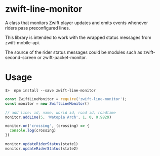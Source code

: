 # zwift-line-monitor
A class that monitors Zwift player updates and emits events whenever riders pass preconfigured lines.

This library is intended to work with the wrapped status messages from zwift-mobile-api.

The source of the rider status messages could be modules such as zwift-second-screen or zwift-packet-monitor.

# Usage
```
$>  npm install --save zwift-line-monitor
```

```javascript
const ZwiftLineMonitor = require('zwift-line-monitor');
const monitor = new ZwiftLineMonitor()

// add line: id, name, world id, road id, roadtime
monitor.addLine(5, 'Watopia Arch', 1, 0, 0.9829)

monitor.on('crossing', (crossing) => {
  console.log(crossing)
})

monitor.updateRiderStatus(state1)
monitor.updateRiderStatus(state2)
```